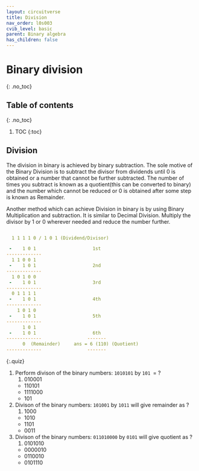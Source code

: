 ```yaml
---
layout: circuitverse
title: Division
nav_order: l0s003
cvib_level: basic
parent: Binary algebra
has_children: false
---
```



# Binary division
{: .no_toc}


## Table of contents
{: .no_toc}

1. TOC
{:toc}


## Division

The division in binary is achieved by binary subtraction. The sole motive of the Binary Division is to subtract the divisor from dividends until 0 is obtained or a number that cannot be further subtracted. The number of times you subtract is known as a quotient(this can be converted to binary) and the number which cannot be reduced or 0 is obtained after some step is known as Remainder.

Another method which can achieve Division in binary is by using Binary Multiplication and subtraction. It is similar to Decimal Division. Multiply the divisor by 1 or 0 wherever needed and reduce the number further.

```yaml

  1 1 1 1 0 / 1 0 1 (Dividend/Divisor)

 -    1 0 1                     1st
-------------
  1 1 0 0 1
 -    1 0 1                     2nd
-------------
  1 0 1 0 0
 -    1 0 1                     3rd
-------------
  0 1 1 1 1
 -    1 0 1                     4th
-------------
    1 0 1 0
 -    1 0 1                     5th
-------------
      1 0 1
 -    1 0 1                     6th
-------------                 -------
	  0  (Remainder)     ans = 6 (110) (Quotient)
-------------                 -------
```

{:.quiz}
1. Perform divison of the binary numbers: `1010101` by `101 `= ?
   1. 010001
   * 110101
   * 1111000
   * 101
2. Divison of the binary numbers: `101001` by `1011` will give remainder as ?
   1. 1000
   * 1010
   * 1101
   * 0011
3. Divison of the binary numbers: `011010000` by `0101` will give quotient as ?
   1. 0101010
   * 0000010
   * 0110010
   * 0101110 
